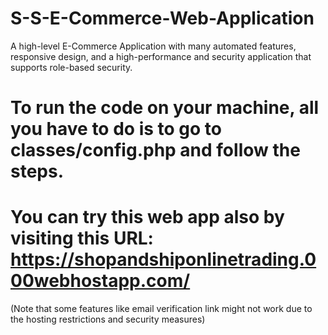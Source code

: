 # S-S-E-Commerce-Web-Application
A high-level E-Commerce Application with many automated features, responsive design, and a high-performance and security application that supports role-based security.
# To run the code on your machine, all you have to do is to go to classes/config.php and follow the steps.

# You can try this web app also by visiting this URL: https://shopandshiponlinetrading.000webhostapp.com/ 
(Note that some features like email verification link might not work due to the hosting restrictions and security measures)
